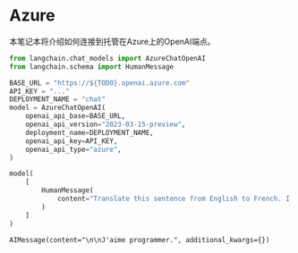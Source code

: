 # Azure

本笔记本将介绍如何连接到托管在Azure上的OpenAI端点。


```python
from langchain.chat_models import AzureChatOpenAI
from langchain.schema import HumanMessage
```


```python
BASE_URL = "https://${TODO}.openai.azure.com"
API_KEY = "..."
DEPLOYMENT_NAME = "chat"
model = AzureChatOpenAI(
    openai_api_base=BASE_URL,
    openai_api_version="2023-03-15-preview",
    deployment_name=DEPLOYMENT_NAME,
    openai_api_key=API_KEY,
    openai_api_type="azure",
)
```


```python
model(
    [
        HumanMessage(
            content="Translate this sentence from English to French. I love programming."
        )
    ]
)
```




    AIMessage(content="\n\nJ'aime programmer.", additional_kwargs={})




```python

```
